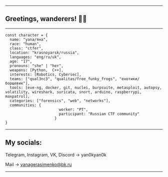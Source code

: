 -----

## Greetings, wanderers! 🎲🍻

-----

```
const character = {
  name: "yana/яна",
  race: "human",
  class: "ctfer",
  location: "krasnoyarsk/russia",
  languages: "eng/ru/uk",
  age: "17",
  pronouns: "she" | "her",
  weapons: [Python,  C++],
  interests: [Robotics, Cybersec],
  teams: ["qual3nc3", "qualitas/free_funky_frogs", "енотики/борщевик"],
  tools: [eve-ng, docker, git, nuclei, burpsuite, metasploit, autopsy, volatility, wireshark, suricata, snort, arduino, raspberrypi, maxpatrol],
  categories: ["forensics", "web", "networks"],
  communities: {
                        worker: "PT",
                        participant: "Russian CTF community"
                      }
}
```
-----

## My socials:

Telegram, Instagram, VK, Discord -> yan0kyan0k

Mail -> yanagerasimenko@bk.ru

-----
